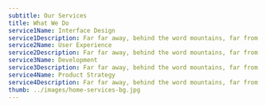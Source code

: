 ```yaml
---
subtitle: Our Services
title: What We Do
service1Name: Interface Design
service1Description: Far far away, behind the word mountains, far from the countries Vokalia and Consonantia, there live the blind texts.
service2Name: User Experience
service2Description: Far far away, behind the word mountains, far from the countries Vokalia and Consonantia, there live the blind texts.
service3Name: Development
service3Description: Far far away, behind the word mountains, far from the countries Vokalia and Consonantia, there live the blind texts.
service4Name: Product Strategy
service4Description: Far far away, behind the word mountains, far from the countries Vokalia and Consonantia, there live the blind texts.
thumb: ../images/home-services-bg.jpg
---
```

